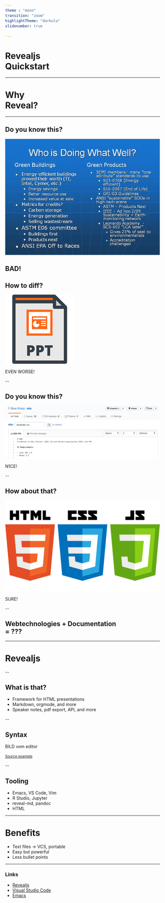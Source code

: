 ```yaml
---
theme : "moon"
transition: "zoom"
highlightTheme: "darkula"
slidenumber: true

---
```


# Revealjs <br> Quickstart

---

# Why <br> Reveal?

---

## Do you know this?

![](bad-pp.jpg) <!-- .element height="750%" width="75%" -->

BAD! <!-- .element: class="fragment" -->
--

## How to diff?

![](ppt.png) <!-- .element height="50%" width="50%" -->

EVEN WORSE! <!-- .element: class="fragment" -->

--

## Do you know this?

![](readme.png) <!-- .element height="100%" width="100%" -->

N1CE! <!-- .element: class="fragment" -->

--

## How about that?

![](js.png) <!-- .element height="100%" width="100%" -->

SURE! <!-- .element: class="fragment" -->

--

## Webtechnologies + Documentation <br>= ???

---

# Revealjs

--

## What is that?

* Framework for HTML presentations <!-- .element: class="fragment" -->
* Markdown, orgmode, and more <!-- .element: class="fragment" -->
* Speaker notes, pdf export, API, and more <!-- .element: class="fragment" -->

--

## Syntax

BILD vom editor

<small>[Source example](https://raw.githubusercontent.com/evilz/vscode-reveal/master/sample.md)</small>

--

## Tooling

* Emacs, VS Code, Vim <!-- .element: class="fragment" -->
* R Studio, Jupyter <!-- .element: class="fragment" -->
* reveal-md, pandoc <!-- .element: class="fragment" -->
* HTML <!-- .element: class="fragment" -->

---

# Benefits

* Text files &rarr; VCS, portable
* Easy but powerful
* Less bullet points


---

### Links

* [Revealjs](https://github.com/hakimel/reveal.js)
* [Visual Studio Code](https://marketplace.visualstudio.com/items?itemName=evilz.vscode-reveal)
* [Emacs](https://github.com/yjwen/org-reveal)
